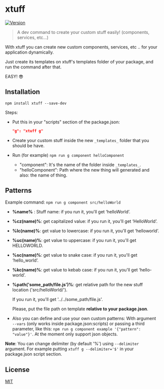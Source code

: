 # xtuff
[![Version](http://img.shields.io/npm/v/xtuff.svg?style=flat-square)](https://npmjs.org/package/xtuff)

> A dev command to create your custom stuff easily! (components, services, etc...)

With xtuff you can create new custom components, services, etc .. for your application dynamically.

Just create its templates on xtuff's templates folder of your package, and run the command after that.

EASY! :sunglasses:

## Installation
```
npm install xtuff --save-dev
```
Steps:
- Put this in your "scripts" section of the package.json:

	```json
	"g": "xtuff g"
	```
- Create your custom stuff inside the new `_templates_` folder that you should be have.
- Run (for example) `npm run g component helloComponent`
	- "component": It's the name of the folder inside `_templates_`.
	- "helloComponent": Path where the new thing will generated and also: the name of thing.

## Patterns
Example command: `npm run g component src/helloWorld`

- **%name%** : Stuff name: if you run it, you'll get ‘helloWorld’.
- **%cz(name)%**: get capitalized value: if you run it, you'll get ‘HelloWorld’.
- **%lc(name)%**: get value to lowercase: if you run it, you'll get ‘helloworld’.
- **%uc(name)%**: get value to uppercase: if you run it, you'll get HELLOWORLD.
- **%sc(name)%**: get value to snake case: if you run it, you'll get ‘hello_world’.
- **%kc(name)%**: get value to kebab case: if you run it, you'll get ‘hello-world’.
- **%path('some_path/file.js')%**: get relative path for the new stuff location ('src/helloWorld/'). 

  If you run it, you'll get '../../some_path/file.js'.

  Please, put the file path on template **relative to your package.json**.
- Also you can define and use your own custom patterns: With argument `--vars` (only works inside package.json:scripts) or passing a third parameter, like this: `npm run g component example '{"pattern": "value"}'`. At the moment only support json objects.

**Note**: You can change delimiter (by default '%') using `--delimiter` argument. For example putting `xtuff g --delimiter='$'` in your package.json script section.

## License

[MIT](https://github.com/jaumesegarra/xtuff/blob/master/LICENSE)